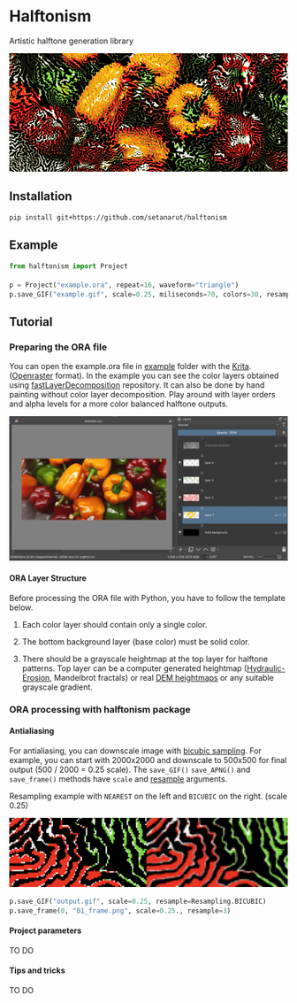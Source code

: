# Halftonism

Artistic halftone generation library

![Krita ORA Screenshot](./example/example.gif)


## Installation

```shell
pip install git+https://github.com/setanarut/halftonism
```

## Example

```python
from halftonism import Project

p = Project("example.ora", repeat=16, waveform="triangle")
p.save_GIF("example.gif", scale=0.25, miliseconds=70, colors=30, resample=3)
```

## Tutorial

### Preparing the ORA file
You can open the example.ora file in [example](./example/) folder with the [Krita](https://docs.krita.org/en/general_concepts/file_formats/file_ora.html). ([Openraster](https://www.openraster.org/) format). In the example you can see the color layers obtained using [fastLayerDecomposition](https://github.com/CraGL/fastLayerDecomposition) repository. It can also be done by hand painting without color layer decomposition.
Play around with layer orders and alpha levels for a more color balanced halftone outputs.

![Krita ORA Screenshot](./assets/krita_ORA_SS.jpg)

#### ORA Layer Structure

Before processing the ORA file with Python, you have to follow the template below.

1. Each color layer should contain only a single color.

2. The bottom background layer (base color) must be solid color.

3. There should be a grayscale heightmap at the top layer for halftone patterns. Top layer can be a computer generated heightmap ([Hydraulic-Erosion](https://github.com/dandrino/terrain-erosion-3-ways#simulation), Mandelbrot fractals) or real [DEM heightmaps](https://tangrams.github.io/heightmapper/) or any suitable grayscale gradient.  


### ORA processing with halftonism package

#### Antialiasing

For antialiasing, you can downscale image with [bicubic sampling](https://pillow.readthedocs.io/en/stable/handbook/concepts.html#PIL.Image.Resampling.BICUBIC). For example, you can start with 2000x2000 and downscale to 500x500 for final output (500 / 2000 = 0.25 scale). The `save_GIF()` `save_APNG()` and `save_frame()` methods have `scale` and [resample](https://pillow.readthedocs.io/en/stable/handbook/concepts.html#PIL.Image.Resampling.BICUBIC) arguments. 

Resampling example with `NEAREST` on the left and `BICUBIC` on the right. (scale 0.25)

![downsample](./assets/downsample.png)

```python
p.save_GIF("output.gif", scale=0.25, resample=Resampling.BICUBIC)
p.save_frame(0, "01_frame.png", scale=0.25., resample=3)
```

#### Project parameters

TO DO

#### Tips and tricks

TO DO
